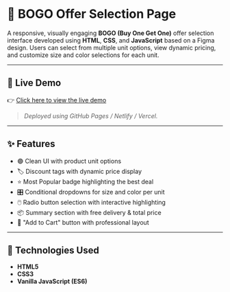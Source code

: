 # 🎉 BOGO Offer Selection Page

A responsive, visually engaging **BOGO (Buy One Get One)** offer selection 
interface developed using **HTML**, **CSS**, and **JavaScript** based on a Figma design. 
Users can select from multiple unit options, view dynamic pricing, and customize size and color selections for each unit.

---

## 🔗 Live Demo

👉 [Click here to view the live demo]([https://your-live-demo-link.com](https://interactive3boxes.netlify.app/))

> _Deployed using GitHub Pages / Netlify / Vercel._

---

## ✨ Features

- 🟣 Clean UI with product unit options
- 🏷️ Discount tags with dynamic price display
- ⭐ Most Popular badge highlighting the best deal
- 🎛️ Conditional dropdowns for size and color per unit
- 🖱️ Radio button selection with interactive highlighting
- 📦 Summary section with free delivery & total price
- 🛒 "Add to Cart" button with professional layout

---

## 🚀 Technologies Used

- **HTML5**
- **CSS3**
- **Vanilla JavaScript (ES6)**
